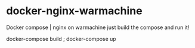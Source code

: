 # docker-nginx-warmachine
Docker compose | nginx on warmachine
just build the compose and run it!


docker-compose build ; docker-compose up
